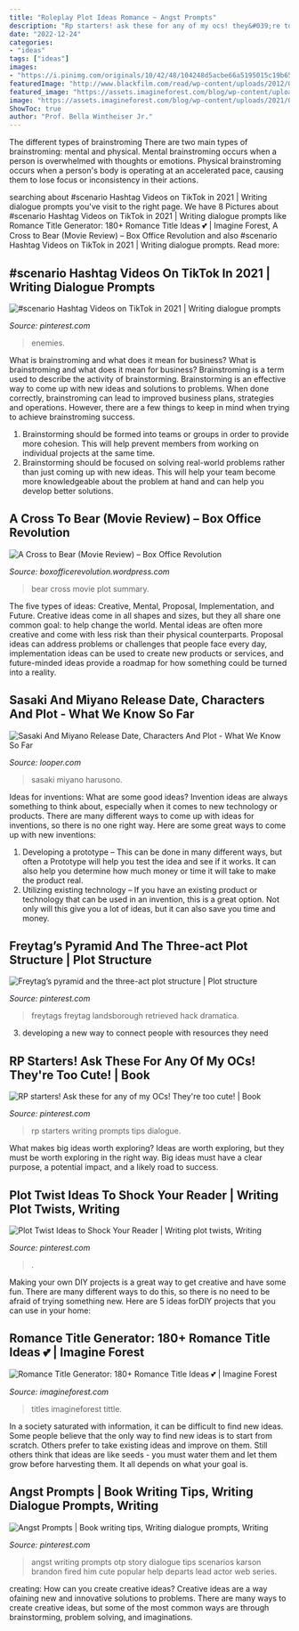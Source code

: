 ```yaml
---
title: "Roleplay Plot Ideas Romance ~ Angst Prompts"
description: "Rp starters! ask these for any of my ocs! they&#039;re too cute!"
date: "2022-12-24"
categories:
- "ideas"
tags: ["ideas"]
images:
- "https://i.pinimg.com/originals/10/42/48/104248d5acbe66a5195015c19b659046.png"
featuredImage: "http://www.blackfilm.com/read/wp-content/uploads/2012/02/A-Cross-to-Bear.jpg"
featured_image: "https://assets.imagineforest.com/blog/wp-content/uploads/2021/01/Romance-Book-Title-Generator-500x750.png"
image: "https://assets.imagineforest.com/blog/wp-content/uploads/2021/01/Romance-Book-Title-Generator-500x750.png"
ShowToc: true
author: "Prof. Bella Wintheiser Jr."
---
```



The different types of brainstroming
There are two main types of brainstroming: mental and physical. Mental brainstroming occurs when a person is overwhelmed with thoughts or emotions. Physical brainstroming occurs when a person's body is operating at an accelerated pace, causing them to lose focus or inconsistency in their actions.

	

		
searching about #scenario Hashtag Videos on TikTok in 2021 | Writing dialogue prompts you've visit to the right page. We have 8 Pictures about #scenario Hashtag Videos on TikTok in 2021 | Writing dialogue prompts like Romance Title Generator: 180+ Romance Title Ideas 💕 | Imagine Forest, A Cross to Bear (Movie Review) – Box Office Revolution and also #scenario Hashtag Videos on TikTok in 2021 | Writing dialogue prompts. Read more:
		
    
## #scenario Hashtag Videos On TikTok In 2021 | Writing Dialogue Prompts

<img loading=lazy src="https://i.pinimg.com/736x/c4/3d/ff/c43dff35054d8c02d62b0ab204d61e51.jpg" onerror="this.onerror=null;this.src='https://tse3.mm.bing.net/th?id=OIP.TpXrhoehu2rbPKWxuTN2ygHaNK&amp;pid=15.1';" alt="#scenario Hashtag Videos on TikTok in 2021 | Writing dialogue prompts">

_Source: pinterest.com_

>enemies. 

	

What is brainstroming and what does it mean for business?
What is brainstroming and what does it mean for business?
Brainstroming is a term used to describe the activity of brainstorming. Brainstorming is an effective way to come up with new ideas and solutions to problems. When done correctly, brainstroming can lead to improved business plans, strategies and operations. However, there are a few things to keep in mind when trying to achieve brainstroming success.

1) Brainstorming should be formed into teams or groups in order to provide more cohesion. This will help prevent members from working on individual projects at the same time.
2) Brainstorming should be focused on solving real-world problems rather than just coming up with new ideas. This will help your team become more knowledgeable about the problem at hand and can help you develop better solutions.

    
## A Cross To Bear (Movie Review) – Box Office Revolution

<img loading=lazy src="http://www.blackfilm.com/read/wp-content/uploads/2012/02/A-Cross-to-Bear.jpg" onerror="this.onerror=null;this.src='https://tse1.mm.bing.net/th?id=OIP.CgHZsGr45LzbKw0ENvVThwHaE7&amp;pid=15.1';" alt="A Cross to Bear (Movie Review) – Box Office Revolution">

_Source: boxofficerevolution.wordpress.com_

>bear cross movie plot summary. 

	

The five types of ideas: Creative, Mental, Proposal, Implementation, and Future.
Creative ideas come in all shapes and sizes, but they all share one common goal: to help change the world. Mental ideas are often more creative and come with less risk than their physical counterparts. Proposal ideas can address problems or challenges that people face every day, implementation ideas can be used to create new products or services, and future-minded ideas provide a roadmap for how something could be turned into a reality.

    
## Sasaki And Miyano Release Date, Characters And Plot - What We Know So Far

<img loading=lazy src="https://www.looper.com/img/gallery/sasaki-and-miyano-release-date-characters-and-plot-what-we-know-so-far/whats-the-release-date-for-sasaki-and-miyano-1629234587.jpg" onerror="this.onerror=null;this.src='https://tse3.mm.bing.net/th?id=OIP.mx2hkA3zajLSoaujN3I7WAHaEK&amp;pid=15.1';" alt="Sasaki And Miyano Release Date, Characters And Plot - What We Know So Far">

_Source: looper.com_

>sasaki miyano harusono. 

	

Ideas for inventions: What are some good ideas?
Invention ideas are always something to think about, especially when it comes to new technology or products. There are many different ways to come up with ideas for inventions, so there is no one right way. Here are some great ways to come up with new inventions: 
1. Developing a prototype – This can be done in many different ways, but often a Prototype will help you test the idea and see if it works. It can also help you determine how much money or time it will take to make the product real. 
2. Utilizing existing technology – If you have an existing product or technology that can be used in an invention, this is a great option. Not only will this give you a lot of ideas, but it can also save you time and money. 

    
## Freytag’s Pyramid And The Three-act Plot Structure | Plot Structure

<img loading=lazy src="https://i.pinimg.com/736x/97/19/1d/97191da7c65b5223e9f0e1be5e4dee30.jpg" onerror="this.onerror=null;this.src='https://tse3.mm.bing.net/th?id=OIP.9q5Mb9WIq4-5ykKv_uSX2wHaFj&amp;pid=15.1';" alt="Freytag’s pyramid and the three-act plot structure | Plot structure">

_Source: pinterest.com_

>freytags freytag landsborough retrieved hack dramatica. 

	

3. developing a new way to connect people with resources they need 

    
## RP Starters! Ask These For Any Of My OCs! They&#039;re Too Cute! | Book

<img loading=lazy src="https://i.pinimg.com/originals/10/42/48/104248d5acbe66a5195015c19b659046.png" onerror="this.onerror=null;this.src='https://tse1.mm.bing.net/th?id=OIP.UAg2_b-u-Jnu6-V6KPrL0AAAAA&amp;pid=15.1';" alt="RP starters! Ask these for any of my OCs! They&#039;re too cute! | Book">

_Source: pinterest.com_

>rp starters writing prompts tips dialogue. 

	

What makes big ideas worth exploring?
Ideas are worth exploring, but they must be worth exploring in the right way. Big ideas must have a clear purpose, a potential impact, and a likely road to success.

    
## Plot Twist Ideas To Shock Your Reader | Writing Plot Twists, Writing

<img loading=lazy src="https://i.pinimg.com/736x/89/4d/f1/894df169b926923823e5cc2e031259dd.jpg" onerror="this.onerror=null;this.src='https://tse3.mm.bing.net/th?id=OIP.mrPnzJ5teUFCFykMn1NHrAHaLH&amp;pid=15.1';" alt="Plot Twist Ideas to Shock Your Reader | Writing plot twists, Writing">

_Source: pinterest.com_

>. 

	

Making your own DIY projects is a great way to get creative and have some fun. There are many different ways to do this, so there is no need to be afraid of trying something new. Here are 5 ideas forDIY projects that you can use in your home: 

    
## Romance Title Generator: 180+ Romance Title Ideas 💕 | Imagine Forest

<img loading=lazy src="https://assets.imagineforest.com/blog/wp-content/uploads/2021/01/Romance-Book-Title-Generator-500x750.png" onerror="this.onerror=null;this.src='https://tse4.mm.bing.net/th?id=OIP._MmXluLlHq3ynXwBQpOjNgHaLH&amp;pid=15.1';" alt="Romance Title Generator: 180+ Romance Title Ideas 💕 | Imagine Forest">

_Source: imagineforest.com_

>titles imagineforest tittle. 

	

In a society saturated with information, it can be difficult to find new ideas. Some people believe that the only way to find new ideas is to start from scratch. Others prefer to take existing ideas and improve on them. Still others think that ideas are like seeds - you must water them and let them grow before harvesting them. It all depends on what your goal is.

    
## Angst Prompts | Book Writing Tips, Writing Dialogue Prompts, Writing

<img loading=lazy src="https://i.pinimg.com/736x/8c/34/22/8c342257a9358cbd23e738893eb0e804.jpg" onerror="this.onerror=null;this.src='https://tse4.mm.bing.net/th?id=OIP.JB3bsxKCXFMp-9h99KdGvwHaKy&amp;pid=15.1';" alt="Angst Prompts | Book writing tips, Writing dialogue prompts, Writing">

_Source: pinterest.com_

>angst writing prompts otp story dialogue tips scenarios karson brandon fired him cute popular help departs lead actor web series. 

	

creating: How can you create creative ideas?
Creative ideas are a way ofaining new and innovative solutions to problems. There are many ways to create creative ideas, but some of the most common ways are through brainstorming, problem solving, and imaginations.

